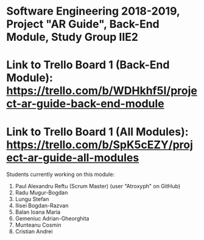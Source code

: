 # Software Engineering 2018-2019, Project "AR Guide", Back-End Module, Study Group IIE2

# Link to Trello Board 1 (Back-End Module): https://trello.com/b/WDHkhf5I/project-ar-guide-back-end-module
# Link to Trello Board 1 (All Modules): https://trello.com/b/SpK5cEZY/project-ar-guide-all-modules

Students currently working on this module:

1. Paul Alexandru Reftu (Scrum Master) (user "Atroxyph" on GitHub)
2. Radu Mugur-Bogdan
3. Lungu Stefan
4. Ilisei Bogdan-Razvan
5. Balan Ioana Maria
6. Gemeniuc Adrian-Gheorghita
7. Munteanu Cosmin
8. Cristian Andrei
